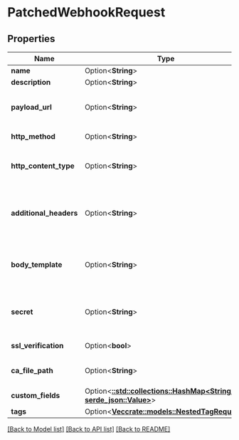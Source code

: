# PatchedWebhookRequest

## Properties

Name | Type | Description | Notes
------------ | ------------- | ------------- | -------------
**name** | Option<**String**> |  | [optional]
**description** | Option<**String**> |  | [optional]
**payload_url** | Option<**String**> | This URL will be called using the HTTP method defined when the webhook is called. Jinja2 template processing is supported with the same context as the request body. | [optional]
**http_method** | Option<**String**> | * `GET` - GET * `POST` - POST * `PUT` - PUT * `PATCH` - PATCH * `DELETE` - DELETE | [optional]
**http_content_type** | Option<**String**> | The complete list of official content types is available <a href=\"https://www.iana.org/assignments/media-types/media-types.xhtml\">here</a>. | [optional]
**additional_headers** | Option<**String**> | User-supplied HTTP headers to be sent with the request in addition to the HTTP content type. Headers should be defined in the format <code>Name: Value</code>. Jinja2 template processing is supported with the same context as the request body (below). | [optional]
**body_template** | Option<**String**> | Jinja2 template for a custom request body. If blank, a JSON object representing the change will be included. Available context data includes: <code>event</code>, <code>model</code>, <code>timestamp</code>, <code>username</code>, <code>request_id</code>, and <code>data</code>. | [optional]
**secret** | Option<**String**> | When provided, the request will include a <code>X-Hook-Signature</code> header containing a HMAC hex digest of the payload body using the secret as the key. The secret is not transmitted in the request. | [optional]
**ssl_verification** | Option<**bool**> | Enable SSL certificate verification. Disable with caution! | [optional]
**ca_file_path** | Option<**String**> | The specific CA certificate file to use for SSL verification. Leave blank to use the system defaults. | [optional]
**custom_fields** | Option<[**::std::collections::HashMap<String, serde_json::Value>**](serde_json::Value.md)> |  | [optional]
**tags** | Option<[**Vec<crate::models::NestedTagRequest>**](NestedTagRequest.md)> |  | [optional]

[[Back to Model list]](../README.md#documentation-for-models) [[Back to API list]](../README.md#documentation-for-api-endpoints) [[Back to README]](../README.md)


